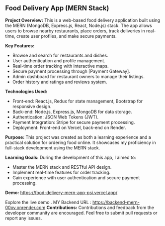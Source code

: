 ## Food Delivery App (MERN Stack)

**Project Overview:**
This is a web-based food delivery application built using the MERN (MongoDB, Express.js, React, Node.js) stack. The app allows users to browse nearby restaurants, place orders, track deliveries in real-time, create user profiles, and make secure payments.

**Key Features:**
- Browse and search for restaurants and dishes.
- User authentication and profile management.
- Real-time order tracking with interactive maps.
- Secure payment processing through [Payment Gateway].
- Admin dashboard for restaurant owners to manage their listings.
- Order history and ratings and reviews system.

**Technologies Used:**
- Front-end: React.js, Redux for state management, Bootstrap for responsive design.
- Back-end: Node.js, Express.js, MongoDB for data storage.
- Authentication: JSON Web Tokens (JWT).
- Payment Integration: Stripe for secure payment processing.
- Deployment: Front-end on Vercel, back-end on Render.

**Purpose:**
This project was created as both a learning experience and a practical solution for ordering food online. It showcases my proficiency in full-stack development using the MERN stack.

**Learning Goals:**
During the development of this app, I aimed to:
- Master the MERN stack and RESTful API design.
- Implement real-time features for order tracking.
- Gain experience with user authentication and secure payment processing.

**Demo:**
https://food-delivery-mern-app-psi.vercel.app/

Explore the live demo .
MY Backend URL : https://backend-mern-00ov.onrender.com
**Contributions:**
Contributions and feedback from the developer community are encouraged. Feel free to submit pull requests or report any issues.





